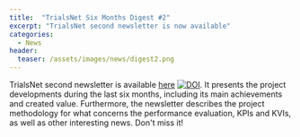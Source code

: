 ```yaml
---
title:  "TrialsNet Six Months Digest #2"
excerpt: "TrialsNet second newsletter is now available"
categories: 
  - News
header:
  teaser: /assets/images/news/digest2.png
---
```


TrialsNet second newsletter is available [here](https://zenodo.org/records/10580890) [![DOI](https://zenodo.org/badge/DOI/10.5281/zenodo.10580890.svg)](https://doi.org/10.5281/zenodo.10580890). It presents the project developments during the last six months, including its main achievements and created value.
Furthermore, the newsletter describes the project methodology for what concerns the performance evaluation, KPIs and KVIs, as well as other interesting news. Don't miss it!
